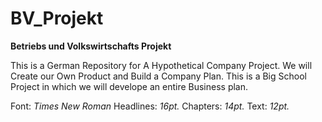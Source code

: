 # BV_Projekt
**Betriebs und Volkswirtschafts Projekt**

This is a German Repository for A Hypothetical Company Project.
We will Create our Own Product and Build a Company Plan. 
This is a Big School Project in which we will develope an entire Business plan.


Font:		*Times New Roman*
Headlines:	*16pt.*
Chapters:	*14pt.*
Text:		*12pt.* 
